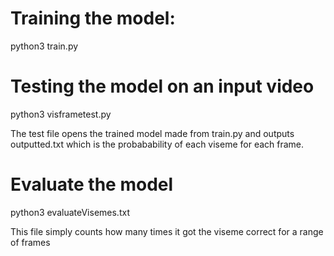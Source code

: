 # Training the model:
python3 train.py

# Testing the model on an input video
python3 visframetest.py

The test file opens the trained model made from train.py and outputs outputted.txt which is the probabability
of each viseme for each frame.

# Evaluate the model
python3 evaluateVisemes.txt

This file simply counts how many times it got the viseme correct for a range of frames